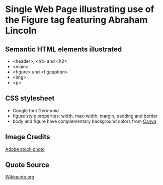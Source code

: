 # Single Web Page illustrating use of the Figure tag featuring Abraham Lincoln

## Semantic HTML elements illustrated

- \<header>, \<h1> and \<h2>
- \<main>
- \<figure> and \<figcaption>
- \<img>
- \<p>

## CSS stylesheet

- Google font _Germania_
- figure style properties: width, max-width, margin, padding and border
- body and figure have complementary background colors from [Canva](https://www.canva.com/colors/color-wheel/)

## Image Credits

[Adobe stock photo](https://www.ukposters.co.uk/a-patriotic-portrait-of-abraham-lincoln-with-the-american-flag-background-suitable-for-celebrating-his-birthday-and-honoring-his-legacy-f838700383)

## Quote Source

[Wikiquote.org](https://en.wikiquote.org/wiki/Abraham_Lincoln)
